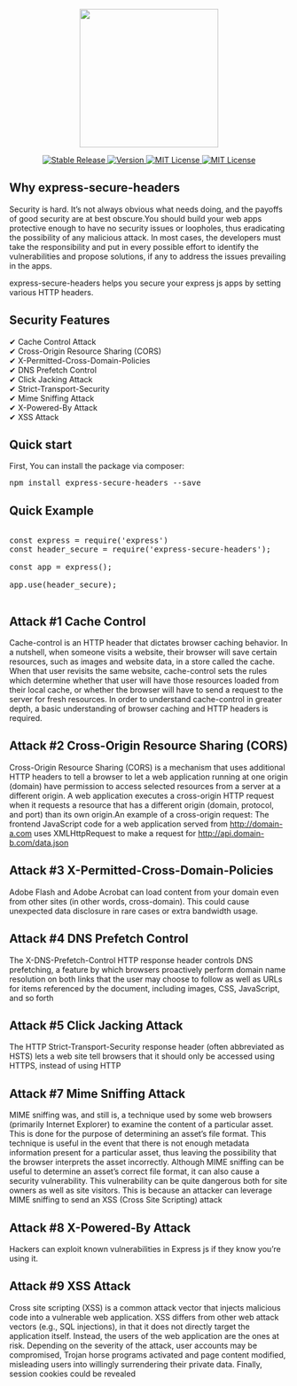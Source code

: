 <p align="center">
<img width="250" height="250" src="https://drive.google.com/uc?id=1umXbL278p2zUk38fv6XIfHA8jQXkJ1aX">
</p>

<p align="center">
	<a href="">
		<img src="https://img.shields.io/badge/build-passing-green.svg" title="Stable Release">
	</a>
	<a href="">
		<img src="https://img.shields.io/badge/version-1.0.0-yellow.svg" title="Version">
	</a>
<a href="">
    	<img src="https://img.shields.io/badge/license-MIT-blue.svg" title="MIT License">
    </a>
<a href="">
    	<img src="https://img.shields.io/badge/docs-100%25-9cf.svg" title="MIT License">
    </a>    
</p>

## Why express-secure-headers

Security is hard. It’s not always obvious what needs doing, and the payoffs of good security are at best obscure.You should build your web apps protective enough to have no security issues or loopholes, thus eradicating the possibility of any malicious attack. In most cases, the developers must take the responsibility and put in every possible effort to identify the vulnerabilities and propose solutions, if any to address the issues prevailing in the apps.

express-secure-headers helps you secure your express js apps by setting various HTTP headers.

## Security Features

✔ Cache Control Attack <br> 
✔ Cross-Origin Resource Sharing (CORS) <br>
✔ X-Permitted-Cross-Domain-Policies <br>
 ✔ DNS Prefetch Control <br> ✔ Click Jacking Attack <br> ✔ Strict-Transport-Security <br> ✔ Mime Sniffing Attack <br> ✔ X-Powered-By Attack <br>  ✔ XSS Attack
  

## Quick start

First, You can install the package via composer:

<pre>
npm install express-secure-headers --save
</pre>

## Quick Example

<pre>

const express = require('express')
const header_secure = require('express-secure-headers');

const app = express();

app.use(header_secure);

</pre>

## Attack #1 Cache Control

Cache-control is an HTTP header that dictates browser caching behavior. In a nutshell, when someone visits a website, their browser will save certain resources, such as images and website data, in a store called the cache. When that user revisits the same website, cache-control sets the rules which determine whether that user will have those resources loaded from their local cache, or whether the browser will have to send a request to the server for fresh resources. In order to understand cache-control in greater depth, a basic understanding of browser caching and HTTP headers is required. 

## Attack #2 Cross-Origin Resource Sharing (CORS)

Cross-Origin Resource Sharing (CORS) is a mechanism that uses additional HTTP headers to tell a browser to let a web application running at one origin (domain) have permission to access selected resources from a server at a different origin. A web application executes a cross-origin HTTP request when it requests a resource that has a different origin (domain, protocol, and port) than its own origin.An example of a cross-origin request: The frontend JavaScript code for a web application served from http://domain-a.com uses XMLHttpRequest to make a request for http://api.domain-b.com/data.json

## Attack #3 X-Permitted-Cross-Domain-Policies

Adobe Flash and Adobe Acrobat can load content from your domain even from other sites (in other words, cross-domain). This could cause unexpected data disclosure in rare cases or extra bandwidth usage. 

## Attack #4 DNS Prefetch Control

The X-DNS-Prefetch-Control HTTP response header controls DNS prefetching, a feature by which browsers proactively perform domain name resolution on both links that the user may choose to follow as well as URLs for items referenced by the document, including images, CSS, JavaScript, and so forth

## Attack #5 Click Jacking Attack

The HTTP Strict-Transport-Security response header (often abbreviated as HSTS) lets a web site tell browsers that it should only be accessed using HTTPS, instead of using HTTP

## Attack #7 Mime Sniffing Attack

MIME sniffing was, and still is, a technique used by some web browsers (primarily Internet Explorer) to examine the content of a particular asset. This is done for the purpose of determining an asset’s file format. This technique is useful in the event that there is not enough metadata information present for a particular asset, thus leaving the possibility that the browser interprets the asset incorrectly. Although MIME sniffing can be useful to determine an asset’s correct file format, it can also cause a security vulnerability. This vulnerability can be quite dangerous both for site owners as well as site visitors. This is because an attacker can leverage MIME sniffing to send an XSS (Cross Site Scripting) attack

## Attack #8 X-Powered-By Attack

Hackers can exploit known vulnerabilities in Express js  if they know you’re using it. 

## Attack #9 XSS Attack

Cross site scripting (XSS) is a common attack vector that injects malicious code into a vulnerable web application. XSS differs from other web attack vectors (e.g., SQL injections), in that it does not directly target the application itself. Instead, the users of the web application are the ones at risk. Depending on the severity of the attack, user accounts may be compromised, Trojan horse programs activated and page content modified, misleading users into willingly surrendering their private data. Finally, session cookies could be revealed


